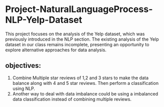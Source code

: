 # Project-NaturalLanguageProcess-NLP-Yelp-Dataset
This project focuses on the analysis of the Yelp dataset, which was previously introduced in the NLP section. The existing analysis of the Yelp dataset in our class remains incomplete, presenting an opportunity to explore alternative approaches for data analysis.

## objectives:

1. Combine Multiple star reviews of 1,2 and 3 stars to make the data balance along with 4 and 5 star reviews. Then perform a classification using NLP.
2. Another way to deal with data imbalance could be using a imbalanced data classification instead of combining multiple reviews.
